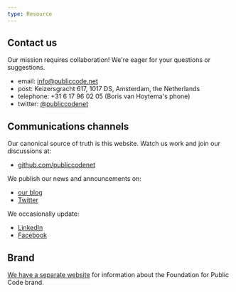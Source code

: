 ```yaml
---
type: Resource
---
```


## Contact us

Our mission requires collaboration! We're eager for your questions or suggestions.

+ email: <info@publiccode.net>
+ post: Keizersgracht 617, 1017 DS, Amsterdam, the Netherlands
+ telephone: +31 6 17 96 02 05 (Boris van Hoytema's phone)
+ twitter: [@publiccodenet](http://www.twitter.com/publiccodenet)

## Communications channels

Our canonical source of truth is this website. Watch us work and join our discussions at:

+ [github.com/publiccodenet](https://github.com/publiccodenet/)

We publish our news and announcements on:

+ [our blog](http://www.blog.publiccode.net)
+ [Twitter](http://www.twitter.com/publiccodenet)

We occasionally update:
+ [LinkedIn](http://www.linkedin.com/company/publiccodenet/)
+ [Facebook](http://www.facebook.com/publiccodenet/)

## Brand

[We have a separate website](https://brand.publiccode.net) for information about the Foundation for Public Code brand.
